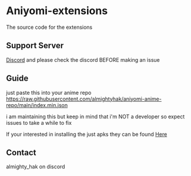 # Aniyomi-extensions

The source code for the extensions

## Support Server

[Discord](https://discord.gg/vut4mmXQzU)
and please check the discord BEFORE making an issue 

## Guide

just paste this into your anime repo https://raw.githubusercontent.com/almightyhak/aniyomi-anime-repo/main/index.min.json

i am maintaining this but keep in mind that i'm NOT a developer so expect issues to take a while to fix

If your interested in installing the just apks they can be found [Here](https://github.com/almightyhak/aniyomi-anime-repo)

## Contact

almighty_hak on discord
